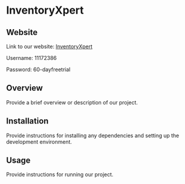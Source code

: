 # InventoryXpert

## Website
Link to our website: [InventoryXpert](http://inventoryxpert-001-site1.itempurl.com/)

Username: 11172386

Password: 60-dayfreetrial

## Overview
Provide a brief overview or description of our project.

## Installation
Provide instructions for installing any dependencies and setting up the development environment.

## Usage
Provide instructions for running our project.
